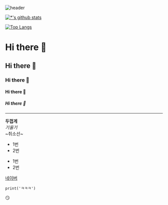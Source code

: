 ![header](https://capsule-render.vercel.app/api?type=egg&color=auto&height=300&section=header&text=Git%20hub&fontSize=90)


[![*'s github stats](https://github-readme-stats.vercel.app/api?username=jianteow)](https://github.com/jianteow)


[![Top Langs](https://github-readme-stats.vercel.app/api/top-langs/?username=jianteow&layout=compact)](https://github.com/jianteow/github-readme-stats)




# Hi there 👋
## Hi there 👋
### Hi there 👋
#### Hi there 👋
##### Hi there 👋
---
**두껍게** <br>
*기울기* <br>
~취소선~ <br>
* 1번
* 2번
- 1번
- 2번

[네이버](www.naver.com)

```
print('ㅋㅋㅋ')
```
:smirk:

<!--
**jianteow/jianteow** is a ✨ _special_ ✨ repository because its `README.md` (this file) appears on your GitHub profile.

Here are some ideas to get you started:

- 🔭 I’m currently working on ...
- 🌱 I’m currently learning ...
- 👯 I’m looking to collaborate on ...
- 🤔 I’m looking for help with ...
- 💬 Ask me about ...
- 📫 How to reach me: ...
- 😄 Pronouns: ...
- ⚡ Fun fact: ...
-->
